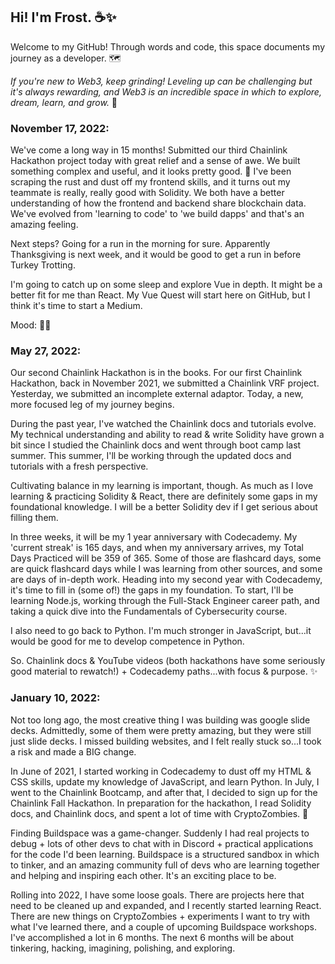 ## Hi!  I'm Frost.  ☕✨ 

Welcome to my GitHub!  Through words and code, this space documents my journey as a developer.  🗺️

*If you're new to Web3, keep grinding!  Leveling up can be challenging but it's always rewarding, and Web3 is an incredible space in which to explore, dream, learn, and grow.* 🌿

### November 17, 2022:

We've come a long way in 15 months!  Submitted our third Chainlink Hackathon project today with great relief and a sense of awe.  We built something complex and useful, and it looks pretty good. 🌵  I've been scraping the rust and dust off my frontend skills, and it turns out my teammate is really, really good with Solidity.  We both have a better understanding of how the frontend and backend share blockchain data.  We've evolved from 'learning to code' to 'we build dapps' and that's an amazing feeling.

Next steps?  Going for a run in the morning for sure.  Apparently Thanksgiving is next week, and it would be good to get a run in before Turkey Trotting.

I'm going to catch up on some sleep and explore Vue in depth.  It might be a better fit for me than React.  My Vue Quest will start here on GitHub, but I think it's time to start a Medium.

Mood: 🤩✨ 



### May 27, 2022:

Our second Chainlink Hackathon is in the books.  For our first Chainlink Hackathon, back in November 2021, we submitted a Chainlink VRF project.  Yesterday, we submitted an incomplete external adaptor.  Today, a new, more focused leg of my journey begins.

During the past year, I've watched the Chainlink docs and tutorials evolve.  My technical understanding and ability to read & write Solidity have grown a bit since I studied the Chainlink docs and went through boot camp last summer.  This summer, I'll be working through the updated docs and tutorials with a fresh perspective.

Cultivating balance in my learning is important, though.  As much as I love learning & practicing Solidity & React, there are definitely some gaps in my foundational knowledge.  I will be a better Solidity dev if I get serious about filling them.

In three weeks, it will be my 1 year anniversary with Codecademy.  My 'current streak' is 165 days, and when my anniversary arrives, my Total Days Practiced will be 359 of 365.  Some of those are flashcard days, some are quick flashcard days while I was learning from other sources, and some are days of in-depth work.  Heading into my second year with Codecademy, it's time to fill in (some of!) the gaps in my foundation.  To start, I'll be learning Node.js, working through the Full-Stack Engineer career path, and taking a quick dive into the Fundamentals of Cybersecurity course.

I also need to go back to Python.  I'm much stronger in JavaScript, but...it would be good for me to develop competence in Python.

So.  Chainlink docs & YouTube videos (both hackathons have some seriously good material to rewatch!) + Codecademy paths...with focus & purpose. ✨   



### January 10, 2022:

Not too long ago, the most creative thing I was building was google slide decks.  Admittedly, some of them were pretty amazing, but they were still just slide decks.  I missed building websites, and I felt really stuck so...I took a risk and made a BIG change.

In June of 2021, I started working in Codecademy to dust off my HTML & CSS skills, update my knowledge of JavaScript, and learn Python.  In July, I went to the Chainlink Bootcamp, and after that, I decided to sign up for the Chainlink Fall Hackathon.  In preparation for the hackathon, I read Solidity docs, and Chainlink docs, and spent a lot of time with CryptoZombies. 🧟

Finding Buildspace was a game-changer.  Suddenly I had real projects to debug + lots of other devs to chat with in Discord + practical applications for the code I'd been learning.  Buildspace is a structured sandbox in which to tinker, and an amazing community full of devs who are learning together and helping and inspiring each other.  It's an exciting place to be. 

Rolling into 2022, I have some loose goals.  There are projects here that need to be cleaned up and expanded, and I recently started learning React.  There are new things on CryptoZombies + experiments I want to try with what I've learned there, and a couple of upcoming Buildspace workshops.  I've accomplished a lot in 6 months.  The next 6 months will be about tinkering, hacking, imagining, polishing, and exploring.
